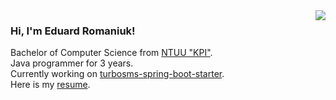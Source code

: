 <img align="right" src="https://i.pinimg.com/originals/f0/f0/d9/f0f0d932d6e39c7af5aa305cbd8da735.gif"/>

<div>
  <h3>Hi, I'm Eduard Romaniuk!</h3>
  <p>
    Bachelor of Computer Science from <a href="https://kpi.ua/en" targer="_blank">NTUU "KPI"</a>.<br/>
    Java programmer for 3 years.<br/>
    Currently working on <a href="https://github.com/eduard-romanyuk/turbosms-spring-boot-starter">turbosms-spring-boot-starter</a>.<br/>
    Here is my <a href="https://docs.google.com/document/d/14OkxM31KZqgOdveIH4szGwm7ajlrxpscaGKd7dkLXPY/edit?usp=sharing" targer="_blank">resume</a>.<br/>
  </p>
</div> 
